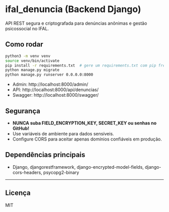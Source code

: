 # ifal_denuncia (Backend Django)

API REST segura e criptografada para denúncias anônimas e gestão psicossocial no IFAL.

## Como rodar

```bash
python3 -m venv venv
source venv/bin/activate
pip install -r requirements.txt  # gere um requirements.txt com pip freeze > requirements.txt
python manage.py migrate
python manage.py runserver 0.0.0.0:8000
```

- Admin: http://localhost:8000/admin/
- API: http://localhost:8000/api/denuncias/
- Swagger: http://localhost:8000/swagger/

## Segurança
- **NUNCA suba FIELD_ENCRYPTION_KEY, SECRET_KEY ou senhas no GitHub!**
- Use variáveis de ambiente para dados sensíveis.
- Configure CORS para aceitar apenas domínios confiáveis em produção.

## Dependências principais
- Django, djangorestframework, django-encrypted-model-fields, django-cors-headers, psycopg2-binary

---

## Licença
MIT 